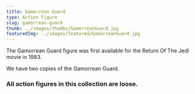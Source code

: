```yaml
---
title: Gamorrean Guard
type: Action Figure
slug: gamorrean-guard
thumb: ../images/thumbs/GamorreanGuard.jpg
featuredImg: ../images/featured/GamorreanGuard.jpg
---
```


The Gamorrean Guard figure was first available for the Return Of The Jedi movie in 1983.

We have two copies of the Gamorrean Guard.

### All action figures in this collection are loose.